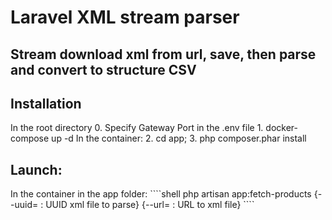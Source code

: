 <h1>Laravel XML stream parser</h1>
<h2>Stream download xml from url, save, then parse and convert to structure CSV</h2>

<h2>Installation</h2>
In the root directory
0. Specify Gateway Port in the .env file
1. docker-compose up -d
   In the container:
2. cd app;
3. php composer.phar install

<h2>Launch:</h2>
In the container in the app folder:
````shell
php artisan app:fetch-products {--uuid= : UUID xml file to parse} {--url= : URL to xml file}
````